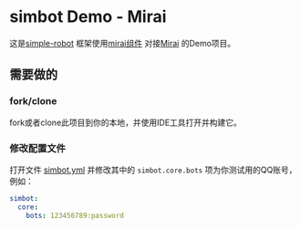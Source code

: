 # simbot Demo - Mirai

这是[simple-robot](https://github.com/ForteScarlet/simpler-robot) 框架使用[mirai组件](https://github.com/ForteScarlet/simpler-robot/tree/dev/component/component-mirai) 对接[Mirai](https://github.com/mamoe/mirai) 的Demo项目。

## 需要做的
### fork/clone
fork或者clone此项目到你的本地，并使用IDE工具打开并构建它。

### 修改配置文件
打开文件 [simbot.yml](src/main/resources/simbot.yml) 并修改其中的 `simbot.core.bots` 项为你测试用的QQ账号，例如：
```yaml
simbot: 
  core:
    bots: 123456789:password
```

